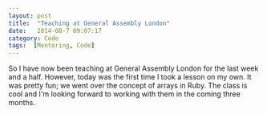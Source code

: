 ```yaml
---
layout: post
title:  "Teaching at General Assembly London"
date:   2014-08-7 09:07:17
category: Code
tags:  [Mentoring, Code]
---
```


So I have now been teaching at General Assembly London for the last week and a half. However, today was the first time I took a lesson on my own. It was pretty fun; we went over the concept of arrays in Ruby. The class is cool and I'm looking forward to working with them in the coming three months. 